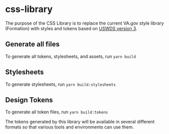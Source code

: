 # css-library

The purpose of the CSS Library is to replace the current VA.gov style library (Formation) with styles and tokens based on [USWDS version 3](https://github.com/uswds/uswds). 

## Generate all files

To generate all tokens, stylesheets, and assets, run `yarn build`

## Stylesheets

To generate stylesheets, run `yarn build:stylesheets`

## Design Tokens

To generate all token files, run `yarn build:tokens`

The tokens generated by this library will be available in several different formats so that various tools and environments can use them.
